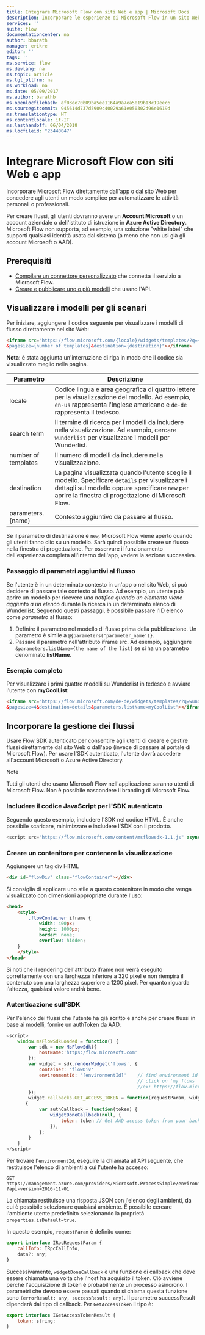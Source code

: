 ```yaml
---
title: Integrare Microsoft Flow con siti Web e app | Microsoft Docs
description: Incorporare le esperienze di Microsoft Flow in un sito Web o un'app.
services: ''
suite: flow
documentationcenter: na
author: bbarath
manager: erikre
editor: ''
tags: ''
ms.service: flow
ms.devlang: na
ms.topic: article
ms.tgt_pltfrm: na
ms.workload: na
ms.date: 05/09/2017
ms.author: barathb
ms.openlocfilehash: af03ee70b09ba5ee1164a9a7ea5019b13c19eec6
ms.sourcegitcommit: 945614d737d5909c40029a61e050302d96e1619d
ms.translationtype: HT
ms.contentlocale: it-IT
ms.lasthandoff: 06/04/2018
ms.locfileid: "23440047"
---
```

# <a name="integrate-microsoft-flow-with-websites-and-apps"></a>Integrare Microsoft Flow con siti Web e app
Incorporare Microsoft Flow direttamente dall'app o dal sito Web per concedere agli utenti un modo semplice per automatizzare le attività personali o professionali.

Per creare flussi, gli utenti dovranno avere un **Account Microsoft** o un account aziendale o dell'istituto di istruzione in **Azure Active Directory**. Microsoft Flow non supporta, ad esempio, una soluzione "white label" che supporti qualsiasi identità usata dal sistema (a meno che non usi già gli account Microsoft o AAD).

## <a name="prerequisites"></a>Prerequisiti
* [Compilare un connettore personalizzato](register-custom-api.md) che connetta il servizio a Microsoft Flow.
* [Creare e pubblicare uno o più modelli](publish-a-template.md) che usano l'API.

## <a name="show-templates-for-your-scenarios"></a>Visualizzare i modelli per gli scenari
Per iniziare, aggiungere il codice seguente per visualizzare i modelli di flusso direttamente nel sito Web:

```html
<iframe src="https://flow.microsoft.com/{locale}/widgets/templates/?q={search term}
&pagesize={number of templates}&destination={destination}"></iframe>
```

**Nota**: è stata aggiunta un'interruzione di riga in modo che il codice sia visualizzato meglio nella pagina.

| Parametro | Descrizione |
| --- | --- |
| locale |Codice lingua e area geografica di quattro lettere per la visualizzazione del modello. Ad esempio, `en-us` rappresenta l'inglese americano e `de-de` rappresenta il tedesco. |
| search term |Il termine di ricerca per i modelli da includere nella visualizzazione. Ad esempio, cercare `wunderlist` per visualizzare i modelli per Wunderlist. |
| number of templates |Il numero di modelli da includere nella visualizzazione. |
| destination |La pagina visualizzata quando l'utente sceglie il modello. Specificare `details` per visualizzare i dettagli sul modello oppure specificare `new` per aprire la finestra di progettazione di Microsoft Flow. |
| parameters.{name} |Contesto aggiuntivo da passare al flusso. |

Se il parametro di destinazione è `new`, Microsoft Flow viene aperto quando gli utenti fanno clic su un modello. Sarà quindi possibile creare un flusso nella finestra di progettazione. Per osservare il funzionamento dell'esperienza completa all'interno dell'app, vedere la sezione successiva.

### <a name="passing-additional-parameters-to-the-flow"></a>Passaggio di parametri aggiuntivi al flusso
Se l'utente è in un determinato contesto in un'app o nel sito Web, si può decidere di passare tale contesto al flusso. Ad esempio, un utente può aprire un modello per ricevere *una notifica quando un elemento viene aggiunto a un elenco* durante la ricerca in un determinato elenco di Wunderlist. Seguendo questi passaggi, è possibile passare l'ID elenco come *parametro* al flusso:

1. Definire il parametro nel modello di flusso prima della pubblicazione. Un parametro è simile a `@{parameters('parameter_name')}`.
2. Passare il parametro nell'attributo iframe src. Ad esempio, aggiungere `&parameters.listName={the name of the list}` se si ha un parametro denominato **listName**.

### <a name="full-sample"></a>Esempio completo
Per visualizzare i primi quattro modelli su Wunderlist in tedesco e avviare l'utente con **myCoolList**:

```html
<iframe src="https://flow.microsoft.com/de-de/widgets/templates/?q=wunderlist
&pagesize=4&destination=details&parameters.listName=myCoolList"></iframe>
```

## <a name="embed-the-management-of-flows"></a>Incorporare la gestione dei flussi
Usare Flow SDK autenticato per consentire agli utenti di creare e gestire flussi direttamente dal sito Web o dall'app (invece di passare al portale di Microsoft Flow). Per usare l'SDK autenticato, l'utente dovrà accedere all'account Microsoft o Azure Active Directory.

> [!NOTE]
> Tutti gli utenti che usano Microsoft Flow nell'applicazione saranno utenti di Microsoft Flow. Non è possibile nascondere il branding di Microsoft Flow.
> 
> 

### <a name="include-the-javascript-for-the-authenticated-sdk"></a>Includere il codice JavaScript per l'SDK autenticato
Seguendo questo esempio, includere l'SDK nel codice HTML. È anche possibile scaricare, minimizzare e includere l'SDK con il prodotto.

```javascript
<script src="https://flow.microsoft.com/content/msflowsdk-1.1.js" async defer></script>
```

### <a name="create-a-container-to-contain-the-view"></a>Creare un contenitore per contenere la visualizzazione
Aggiungere un tag div HTML

```html
<div id="flowDiv" class="flowContainer"></div>
```

Si consiglia di applicare uno stile a questo contenitore in modo che venga visualizzato con dimensioni appropriate durante l'uso:

```html
<head>
    <style>
        .flowContainer iframe {
            width: 400px;
            height: 1000px;
            border: none;
            overflow: hidden;
    }
    </style>
</head>
```

Si noti che il rendering dell'attributo iframe non verrà eseguito correttamente con una larghezza inferiore a 320 pixel e non riempirà il contenuto con una larghezza superiore a 1200 pixel. Per quanto riguarda l'altezza, qualsiasi valore andrà bene.

### <a name="authentication-against-the-sdk"></a>Autenticazione sull'SDK
Per l'elenco dei flussi che l'utente ha già scritto e anche per creare flussi in base ai modelli, fornire un authToken da AAD.

```javascript
<script>
    window.msFlowSdkLoaded = function() {
        var sdk = new MsFlowSdk({
            hostName:'https:/flow.microsoft.com'
        });
        var widget = sdk.renderWidget('flows', {
            container: 'flowDiv'
            environmentId: '[environmentId]'    // find environment id from browser URL when you 
                                                // click on 'my flows'
                                                //ex: https://flow.microsoft.com/manage/environments/[environmentId]/flows
        });
        widget.callbacks.GET_ACCESS_TOKEN = function(requestParam, widgetDoneCallback)
       {
            var authCallback = function(token) {
                widgetDoneCallback(null, {
                    token: token // Get AAD access token from your backend system
                });
            };
        }
    }
</script>
```

Per trovare l'`environmentId`, eseguire la chiamata all'API seguente, che restituisce l'elenco di ambienti a cui l'utente ha accesso:

```http
GET https://management.azure.com/providers/Microsoft.ProcessSimple/environments
?api-version=2016-11-01 
```

La chiamata restituisce una risposta JSON con l'elenco degli ambienti, da cui è possibile selezionare qualsiasi ambiente. È possibile cercare l'ambiente utente predefinito selezionando la proprietà `properties.isDefault=true`.

In questo esempio, `requestParam` è definito come:

```javascript
export interface IRpcRequestParam {
    callInfo: IRpcCallInfo,
    data?: any;
}
```

Successivamente, `widgetDoneCallback` è una funzione di callback che deve essere chiamata una volta che l'host ha acquisito il token. Ciò avviene perché l'acquisizione di token è probabilmente un processo asincrono. I parametri che devono essere passati quando si chiama questa funzione sono `(errorResult: any, successResult: any)`. Il parametro successResult dipenderà dal tipo di callback. Per `GetAccessToken` il tipo è:

```javascript
export interface IGetAccessTokenResult {
    token: string;
}
```
